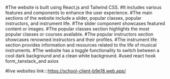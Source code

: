 #The website is built using React.js and Tailwind CSS.
#It includes various features and components to enhance the user experience.
#The main sections of the website include a slider, popular classes, popular instructors, and instrument life.
#The slider component showcases featured content or images.
#The popular classes section highlights the most popular classes or courses available.
#The popular instructors section showcases renowned instructors and their profiles.
#The instrument life section provides information and resources related to the life of musical instruments.
#The website has a toggle functionality to switch between a cool dark background and a clean white background.
#used react hook form,,tanstack,,and axios

#live  websites  link:::https://school-client-b9e18.web.app/